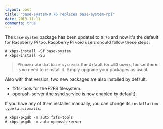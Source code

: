 ```yaml
---
layout: post
title: "base-system-0.76 replaces base-system-rpi"
date: 2013-11-11
comments: true
---
```


The `base-system` package has been updated to `0.76` and now it's the default for Raspberry Pi too.
Raspberry Pi void users should follow these steps:

    # xbps-install -Sf base-system
    # xbps-install -Su

> Please note that `base-system` is the default for x86 users, hence there is no need to reinstall it. Simply upgrade your packages as usual.

Also with that version, two new packages are also installed by default:

 - f2fs-tools for the F2FS filesystem.
 - openssh-server (the sshd.service is now enabled by default).

If you have any of them installed manually, you can change its `installation type` to `automatic`:

    # xbps-pkgdb -m auto f2fs-tools
    # xbps-pkgdb -m auto openssh-server
